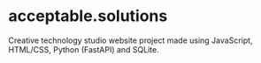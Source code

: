 # acceptable.solutions

Creative technology studio website project made using JavaScript, HTML/CSS, Python (FastAPI) and SQLite.
